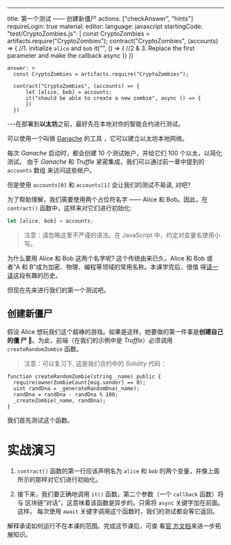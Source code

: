 ---
title: 第一个测试 —— 创建新僵尸
actions: ["checkAnswer", "hints"]
requireLogin: true
material:
  editor:
    language: javascript
    startingCode:
      "test/CryptoZombies.js": |
        const CryptoZombies = artifacts.require("CryptoZombies");
        contract("CryptoZombies", (accounts) => {
            //1. initialize `alice` and `bob`
            it("", () => { //2 & 3. Replace the first parameter and make the callback async
            })
        })

    answer: >
      const CryptoZombies = artifacts.require("CryptoZombies");

      contract("CryptoZombies", (accounts) => {
          let [alice, bob] = accounts;
          it("should be able to create a new zombie", async () => {
          })
      })
---在部署到**以太坊**之前，最好先在本地对你的智能合约进行测试。

可以使用一个叫做
<a href="https://truffleframework.com/ganache" target=_blank>Ganache</a> 的工具
，它可以建立以太坊本地网络。

每次 _Ganache_ 启动时，都会创建 10 个测试帐户，并给它们 100 个以太，以简化测试。
由于 _Ganache_ 和 _Truffle_ 紧密集成，我们可以通过前一章中提到的 `accounts` 数组
来访问这些帐户。

但是使用 `accounts[0]` 和 `accounts[1]` 会让我们的测试不易读, 对吧?

为了帮助理解，我们需要使用两个占位符名字 —— Alice 和 Bob。因此，在 `contract()`
函数中，这样来对它们进行初始化:

```javascript
let [alice, bob] = accounts;
```

> 注意：请忽略这里不严谨的语法。在 JavaScript 中，约定对变量名使用小写。

为什么要用 Alice 和 Bob 这两个名字呢? 这个传统由来已久，Alice 和 Bob 或者“A 和
B”成为加密、物理、编程等领域的常用名称。本课学完后，很值
得<a href="http://cryptocouple.com/" target=_blank>读一读</a>这段有趣的历史。

但现在先来进行我们的第一个测试吧。

## 创建新僵尸

假设 Alice 想玩我们这个超棒的游戏。如果是这样，她要做的第一件事是**创建自己的僵
尸 🧟**。为此，前端（在我们的示例中是 _Truffle_）必须调用 `createRandomZombie`
函数。

> 注意：可以复习下, 这是我们合约中的 _Solidity_ 代码：

```sol
function createRandomZombie(string _name) public {
  require(ownerZombieCount[msg.sender] == 0);
  uint randDna = _generateRandomDna(_name);
  randDna = randDna - randDna % 100;
  _createZombie(_name, randDna);
}
```

我们首先测试这个函数。

# 实战演习

1.  `contract()` 函数的第一行应该声明名为 `alice` 和 `bob` 的两个变量，并像上面
    所示的那样对它们进行初始化。

2.  接下来，我们要正确地调用 `it()` 函数。第二个参数（一个 `callback` 函数）将与
    区块链“对话”，这意味着该函数是异步的。只需将 `async` 关键字加在前面。这样，
    每次使用 `await` 关键字调用这个函数时，我们的测试都会等它返回。

解释承诺如何运行不在本课的范围。完成这节课后，可查
看<a href="https://developer.mozilla.org/en-US/docs/Web/JavaScript/Reference/Global_Objects/Promise" target=_blank>官
方文档</a>来进一步拓展知识。

